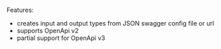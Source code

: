 Features:

- creates input and output types from JSON swagger config file or url
- supports OpenApi v2
- partial support for OpenApi v3

